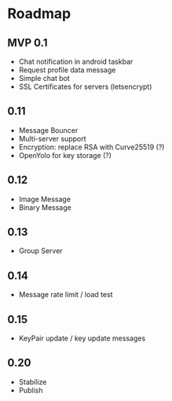 # Roadmap

## MVP 0.1
* Chat notification in android taskbar
* Request profile data message
* Simple chat bot
* SSL Certificates for servers (letsencrypt)

## 0.11
* Message Bouncer
* Multi-server support
* Encryption: replace RSA with Curve25519 (?)
* OpenYolo for key storage (?)

## 0.12
* Image Message
* Binary Message

## 0.13
* Group Server

## 0.14
* Message rate limit / load test

## 0.15
* KeyPair update / key update messages

## 0.20
* Stabilize
* Publish 
